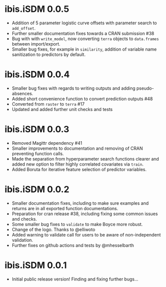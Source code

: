 # ibis.iSDM 0.0.5

* Addition of 5 parameter logistic curve offsets with parameter search to `add_offset`.
* Further smaller documentation fixes towards a CRAN submission #38
* Bug with with `write_model`, now converting `terra` objects to `data.frames` between import/export.
* Smaller bug fixes, for example in `similarity`, addition of variable name sanitization to predictors by default.

# ibis.iSDM 0.0.4

* Smaller bug fixes with regards to writing outputs and adding pseudo-absences.
* Added short convenience function to convert prediction outputs #48
* Converted from `raster` to `terra` #17
* Updated and added further unit checks and tests

# ibis.iSDM 0.0.3

* Removed Magittr dependency #41
* Smaller improvements to documentation and removing of CRAN preventing function calls.
* Made the separation from hyperparameter search functions clearer and added new option to filter highly correlated covariates via `train`.
* Added Boruta for iterative feature selection of predictor variables.

# ibis.iSDM 0.0.2

* Smaller documentation fixes, including to make sure examples and returns are in all exported function documentations.
* Preparation for cran release #38, including fixing some common issues and checks.
* Some smaller bug fixes to `validate` to make Boyce more robust.
* Change of the logo. Thanks to @elliwoto 
* Added warning to validate call for users to be aware of non-independent validation.
* Further fixes on github actions and tests by @mhesselbarth

# ibis.iSDM 0.0.1

* Initial public release version! Finding and fixing further bugs... 

